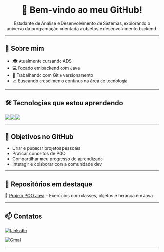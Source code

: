 <h1 align="center">👋 Bem-vindo ao meu GitHub!</h1>

<p align="center">Estudante de Análise e Desenvolvimento de Sistemas, explorando o universo da programação orientada a objetos e desenvolvimento backend.</p>

---

## 🧠 Sobre mim
- 🎓 Atualmente cursando ADS  
- 💻 Focado em backend com Java  
- 🔧 Trabalhando com Git e versionamento  
- 📈 Buscando crescimento contínuo na área de tecnologia  

---

## 🛠️ Tecnologias que estou aprendendo
<div style="display: flex; flex-direction: row;">
  <img src="https://img.shields.io/badge/Java-ED8B00?style=for-the-badge&logo=java&logoColor=white"/>
  <img src="https://img.shields.io/badge/Git-F05032?style=for-the-badge&logo=git&logoColor=white"/>
  <img src="https://img.shields.io/badge/OOP-4B8BBE?style=for-the-badge"/>
</div>

---

## 📌 Objetivos no GitHub
- Criar e publicar projetos pessoais  
- Praticar conceitos de POO  
- Compartilhar meu progresso de aprendizado  
- Interagir e colaborar com a comunidade dev  

---

## 📂 Repositórios em destaque
🔹 [Projeto POO Java](https://github.com/teteusxhs/projeto-poo-java) – Exercícios com classes, objetos e herança em Java  

---

## 📫 Contatos
[![LinkedIn](https://img.shields.io/badge/LinkedIn-%230077B5?style=for-the-badge&logo=linkedin&logoColor=white)](https://www.linkedin.com/in/matheusdomingostec)  

[![Gmail](https://img.shields.io/badge/Gmail-D14836?style=for-the-badge&logo=gmail&logoColor=white)](mailto:matheusdomingos.tec@gmail.com)


---
